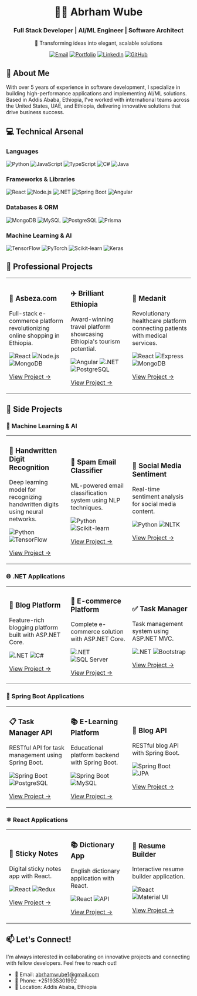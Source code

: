 # <div align="center">👨‍💻 Abrham Wube</div>

<div align="center">
  <h3>Full Stack Developer | AI/ML Engineer | Software Architect</h3>
  <p>🌟 Transforming ideas into elegant, scalable solutions</p>
</div>

<p align="center">
  <a href="mailto:abrhamwube1@gmail.com"><img src="https://img.shields.io/badge/Email-Contact%20Me-red?style=for-the-badge&logo=gmail" alt="Email" /></a>
  <a href="https://abrham-wube-portfolios.vercel.app/"><img src="https://img.shields.io/badge/Portfolio-View%20My%20Work-blue?style=for-the-badge&logo=react" alt="Portfolio" /></a>
  <a href="https://www.linkedin.com/in/abrham-wube-148a12247/"><img src="https://img.shields.io/badge/LinkedIn-Connect-blue?style=for-the-badge&logo=linkedin" alt="LinkedIn" /></a>
  <a href="https://github.com/abrshewube/"><img src="https://img.shields.io/badge/GitHub-Follow-black?style=for-the-badge&logo=github" alt="GitHub" /></a>
</p>

## 🚀 About Me

With over 5 years of experience in software development, I specialize in building high-performance applications and implementing AI/ML solutions. Based in Addis Ababa, Ethiopia, I've worked with international teams across the United States, UAE, and Ethiopia, delivering innovative solutions that drive business success.

## 💻 Technical Arsenal

### Languages
<p align="left">
  <img src="https://img.shields.io/badge/Python-3776AB?style=for-the-badge&logo=python&logoColor=white" alt="Python"/>
  <img src="https://img.shields.io/badge/JavaScript-F7DF1E?style=for-the-badge&logo=javascript&logoColor=black" alt="JavaScript"/>
  <img src="https://img.shields.io/badge/TypeScript-007ACC?style=for-the-badge&logo=typescript&logoColor=white" alt="TypeScript"/>
  <img src="https://img.shields.io/badge/C%23-239120?style=for-the-badge&logo=c-sharp&logoColor=white" alt="C#"/>
  <img src="https://img.shields.io/badge/Java-ED8B00?style=for-the-badge&logo=java&logoColor=white" alt="Java"/>
</p>

### Frameworks & Libraries
<p align="left">
  <img src="https://img.shields.io/badge/React-20232A?style=for-the-badge&logo=react&logoColor=61DAFB" alt="React"/>
  <img src="https://img.shields.io/badge/Node.js-339933?style=for-the-badge&logo=nodedotjs&logoColor=white" alt="Node.js"/>
  <img src="https://img.shields.io/badge/.NET-512BD4?style=for-the-badge&logo=dotnet&logoColor=white" alt=".NET"/>
  <img src="https://img.shields.io/badge/Spring_Boot-F2F4F9?style=for-the-badge&logo=spring-boot" alt="Spring Boot"/>
  <img src="https://img.shields.io/badge/Angular-DD0031?style=for-the-badge&logo=angular&logoColor=white" alt="Angular"/>
</p>


### Databases & ORM
<p align="left">
  <img src="https://img.shields.io/badge/MongoDB-4EA94B?style=for-the-badge&logo=mongodb&logoColor=white" alt="MongoDB"/>
  <img src="https://img.shields.io/badge/MySQL-005C84?style=for-the-badge&logo=mysql&logoColor=white" alt="MySQL"/>
  <img src="https://img.shields.io/badge/PostgreSQL-316192?style=for-the-badge&logo=postgresql&logoColor=white" alt="PostgreSQL"/>
  <img src="https://img.shields.io/badge/Prisma-3982CE?style=for-the-badge&logo=Prisma&logoColor=white" alt="Prisma"/>
</p>

### Machine Learning & AI
<p align="left">
  <img src="https://img.shields.io/badge/TensorFlow-FF6F00?style=for-the-badge&logo=tensorflow&logoColor=white" alt="TensorFlow"/>
  <img src="https://img.shields.io/badge/PyTorch-EE4C2C?style=for-the-badge&logo=pytorch&logoColor=white" alt="PyTorch"/>
  <img src="https://img.shields.io/badge/scikit_learn-F7931E?style=for-the-badge&logo=scikit-learn&logoColor=white" alt="Scikit-learn"/>
  <img src="https://img.shields.io/badge/Keras-D00000?style=for-the-badge&logo=keras&logoColor=white" alt="Keras"/>
</p>

## 💼 Professional Projects

<div align="center">
<table>
<tr>
<td width="33%">
<h3>🛒 Asbeza.com</h3>
<p>Full-stack e-commerce platform revolutionizing online shopping in Ethiopia.</p>
<p>
  <img src="https://img.shields.io/badge/React-61DAFB?style=flat-square&logo=react&logoColor=black" alt="React"/>
  <img src="https://img.shields.io/badge/Node.js-339933?style=flat-square&logo=node.js&logoColor=white" alt="Node.js"/>
  <img src="https://img.shields.io/badge/MongoDB-47A248?style=flat-square&logo=mongodb&logoColor=white" alt="MongoDB"/>
</p>
<p><a href="https://asbeza.net/">View Project →</a></p>
</td>
<td width="33%">
<h3>✈️ Brilliant Ethiopia</h3>
<p>Award-winning travel platform showcasing Ethiopia's tourism potential.</p>
<p>
  <img src="https://img.shields.io/badge/Angular-DD0031?style=flat-square&logo=angular&logoColor=white" alt="Angular"/>
  <img src="https://img.shields.io/badge/.NET-512BD4?style=flat-square&logo=dotnet&logoColor=white" alt=".NET"/>
  <img src="https://img.shields.io/badge/PostgreSQL-316192?style=flat-square&logo=postgresql&logoColor=white" alt="PostgreSQL"/>
</p>
<p><a href="https://www.brilliant-ethiopia.com/">View Project →</a></p>
</td>
<td width="33%">
<h3>💊 Medanit</h3>
<p>Revolutionary healthcare platform connecting patients with medical services.</p>
<p>
  <img src="https://img.shields.io/badge/React-61DAFB?style=flat-square&logo=react&logoColor=black" alt="React"/>
  <img src="https://img.shields.io/badge/Express-000000?style=flat-square&logo=express&logoColor=white" alt="Express"/>
  <img src="https://img.shields.io/badge/MongoDB-47A248?style=flat-square&logo=mongodb&logoColor=white" alt="MongoDB"/>
</p>
<p><a href="https://www.medanit.com/">View Project →</a></p>
</td>
</tr>
</table>
</div>

## 🎯 Side Projects

### 🤖 Machine Learning & AI
<div align="center">
<table>
<tr>
<td width="33%">
<h3>📝 Handwritten Digit Recognition</h3>
<p>Deep learning model for recognizing handwritten digits using neural networks.</p>
<p>
  <img src="https://img.shields.io/badge/Python-3776AB?style=flat-square&logo=python&logoColor=white" alt="Python"/>
  <img src="https://img.shields.io/badge/TensorFlow-FF6F00?style=flat-square&logo=tensorflow&logoColor=white" alt="TensorFlow"/>
</p>
<p><a href="https://github.com/abrshewube/Deep-Learning-Handwritten-Digit-Recognition">View Project →</a></p>
</td>
<td width="33%">
<h3>📧 Spam Email Classifier</h3>
<p>ML-powered email classification system using NLP techniques.</p>
<p>
  <img src="https://img.shields.io/badge/Python-3776AB?style=flat-square&logo=python&logoColor=white" alt="Python"/>
  <img src="https://img.shields.io/badge/scikit_learn-F7931E?style=flat-square&logo=scikit-learn&logoColor=white" alt="Scikit-learn"/>
</p>
<p><a href="https://github.com/abrshewube/Spam-Email-Classification">View Project →</a></p>
</td>
<td width="33%">
<h3>💬 Social Media Sentiment</h3>
<p>Real-time sentiment analysis for social media content.</p>
<p>
  <img src="https://img.shields.io/badge/Python-3776AB?style=flat-square&logo=python&logoColor=white" alt="Python"/>
  <img src="https://img.shields.io/badge/NLTK-154F5B?style=flat-square&logo=python&logoColor=white" alt="NLTK"/>
</p>
<p><a href="https://github.com/abrshewube/Social-Media-Sentiment-Analysis">View Project →</a></p>
</td>
</tr>
</table>
</div>

### 🌐 .NET Applications
<div align="center">
<table>
<tr>
<td width="33%">
<h3>📝 Blog Platform</h3>
<p>Feature-rich blogging platform built with ASP.NET Core.</p>
<p>
  <img src="https://img.shields.io/badge/.NET-512BD4?style=flat-square&logo=dotnet&logoColor=white" alt=".NET"/>
  <img src="https://img.shields.io/badge/C%23-239120?style=flat-square&logo=c-sharp&logoColor=white" alt="C#"/>
</p>
<p><a href="https://github.com/abrshewube/Blog_Website_Using-AS.NET-Core">View Project →</a></p>
</td>
<td width="33%">
<h3>🛒 E-commerce Platform</h3>
<p>Complete e-commerce solution with ASP.NET Core.</p>
<p>
  <img src="https://img.shields.io/badge/.NET-512BD4?style=flat-square&logo=dotnet&logoColor=white" alt=".NET"/>
  <img src="https://img.shields.io/badge/SQL_Server-CC2927?style=flat-square&logo=microsoft-sql-server&logoColor=white" alt="SQL Server"/>
</p>
<p><a href="https://github.com/abrshewube/Ecommerce-Website-Using-ASP.NET-Coree-">View Project →</a></p>
</td>
<td width="33%">
<h3>✅ Task Manager</h3>
<p>Task management system using ASP.NET MVC.</p>
<p>
  <img src="https://img.shields.io/badge/.NET-512BD4?style=flat-square&logo=dotnet&logoColor=white" alt=".NET"/>
  <img src="https://img.shields.io/badge/Bootstrap-7952B3?style=flat-square&logo=bootstrap&logoColor=white" alt="Bootstrap"/>
</p>
<p><a href="https://github.com/abrshewube/Task-Management-System-Project-Using-Asp.Net-MVC">View Project →</a></p>
</td>
</tr>
</table>
</div>

### 🌱 Spring Boot Applications
<div align="center">
<table>
<tr>
<td width="33%">
<h3>📋 Task Manager API</h3>
<p>RESTful API for task management using Spring Boot.</p>
<p>
  <img src="https://img.shields.io/badge/Spring_Boot-6DB33F?style=flat-square&logo=spring-boot&logoColor=white" alt="Spring Boot"/>
  <img src="https://img.shields.io/badge/PostgreSQL-316192?style=flat-square&logo=postgresql&logoColor=white" alt="PostgreSQL"/>
</p>
<p><a href="https://github.com/abrshewube/TASK-MANAGER-SPRING-BOOT">View Project →</a></p>
</td>
<td width="33%">
<h3>📚 E-Learning Platform</h3>
<p>Educational platform backend with Spring Boot.</p>
<p>
  <img src="https://img.shields.io/badge/Spring_Boot-6DB33F?style=flat-square&logo=spring-boot&logoColor=white" alt="Spring Boot"/>
  <img src="https://img.shields.io/badge/MySQL-4479A1?style=flat-square&logo=mysql&logoColor=white" alt="MySQL"/>
</p>
<p><a href="https://github.com/abrshewube/Elearning-Spring-Boot">View Project →</a></p>
</td>
<td width="33%">
<h3>📝 Blog API</h3>
<p>RESTful blog API with Spring Boot.</p>
<p>
  <img src="https://img.shields.io/badge/Spring_Boot-6DB33F?style=flat-square&logo=spring-boot&logoColor=white" alt="Spring Boot"/>
  <img src="https://img.shields.io/badge/JPA-6DB33F?style=flat-square&logo=spring&logoColor=white" alt="JPA"/>
</p>
<p><a href="https://github.com/abrshewube/spring-boot-blog-api-">View Project →</a></p>
</td>
</tr>
</table>
</div>

### ⚛️ React Applications
<div align="center">
<table>
<tr>
<td width="33%">
<h3>📝 Sticky Notes</h3>
<p>Digital sticky notes app with React.</p>
<p>
  <img src="https://img.shields.io/badge/React-61DAFB?style=flat-square&logo=react&logoColor=black" alt="React"/>
  <img src="https://img.shields.io/badge/Redux-764ABC?style=flat-square&logo=redux&logoColor=white" alt="Redux"/>
</p>
<p><a href="https://github.com/abrshewube/sticky_notes">View Project →</a></p>
</td>
<td width="33%">
<h3>📚 Dictionary App</h3>
<p>English dictionary application with React.</p>
<p>
  <img src="https://img.shields.io/badge/React-61DAFB?style=flat-square&logo=react&logoColor=black" alt="React"/>
  <img src="https://img.shields.io/badge/API-FF5722?style=flat-square&logo=json&logoColor=white" alt="API"/>
</p>
<p><a href="https://github.com/abrshewube/English_Dictionary">View Project →</a></p>
</td>
<td width="33%">
<h3>📄 Resume Builder</h3>
<p>Interactive resume builder application.</p>
<p>
  <img src="https://img.shields.io/badge/React-61DAFB?style=flat-square&logo=react&logoColor=black" alt="React"/>
  <img src="https://img.shields.io/badge/Material_UI-0081CB?style=flat-square&logo=material-ui&logoColor=white" alt="Material UI"/>
</p>
<p><a href="https://github.com/abrshewube/Resume_Builder">View Project →</a></p>
</td>
</tr>
</table>
</div>


## 📫 Let's Connect!

I'm always interested in collaborating on innovative projects and connecting with fellow developers. Feel free to reach out!

- 📧 Email: abrhamwube1@gmail.com
- 📱 Phone: +251935301992
- 📍 Location: Addis Ababa, Ethiopia
